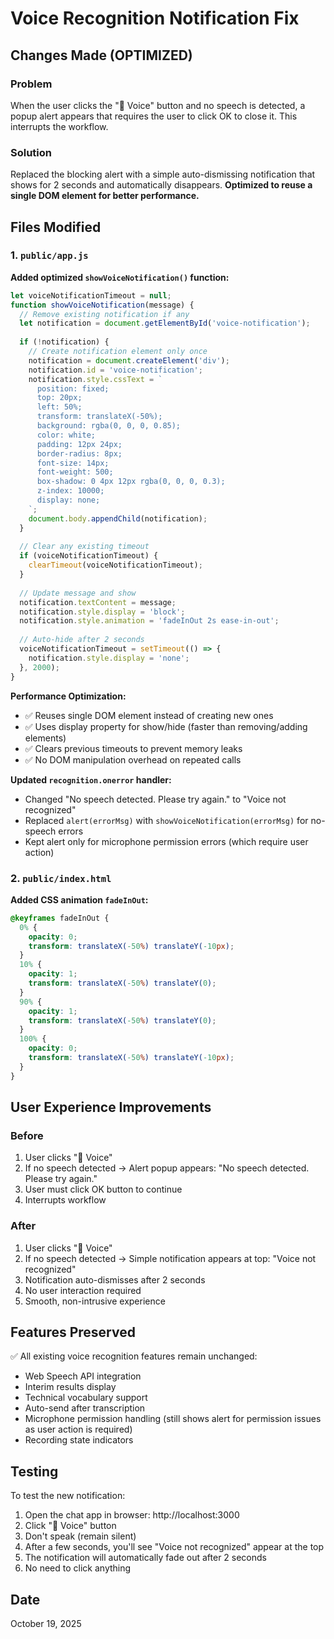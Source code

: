 # Voice Recognition Notification Fix

## Changes Made (OPTIMIZED)

### Problem
When the user clicks the "🎤 Voice" button and no speech is detected, a popup alert appears that requires the user to click OK to close it. This interrupts the workflow.

### Solution
Replaced the blocking alert with a simple auto-dismissing notification that shows for 2 seconds and automatically disappears. **Optimized to reuse a single DOM element for better performance.**

## Files Modified

### 1. `public/app.js`

**Added optimized `showVoiceNotification()` function:**
```javascript
let voiceNotificationTimeout = null;
function showVoiceNotification(message) {
  // Remove existing notification if any
  let notification = document.getElementById('voice-notification');
  
  if (!notification) {
    // Create notification element only once
    notification = document.createElement('div');
    notification.id = 'voice-notification';
    notification.style.cssText = `
      position: fixed;
      top: 20px;
      left: 50%;
      transform: translateX(-50%);
      background: rgba(0, 0, 0, 0.85);
      color: white;
      padding: 12px 24px;
      border-radius: 8px;
      font-size: 14px;
      font-weight: 500;
      box-shadow: 0 4px 12px rgba(0, 0, 0, 0.3);
      z-index: 10000;
      display: none;
    `;
    document.body.appendChild(notification);
  }
  
  // Clear any existing timeout
  if (voiceNotificationTimeout) {
    clearTimeout(voiceNotificationTimeout);
  }
  
  // Update message and show
  notification.textContent = message;
  notification.style.display = 'block';
  notification.style.animation = 'fadeInOut 2s ease-in-out';
  
  // Auto-hide after 2 seconds
  voiceNotificationTimeout = setTimeout(() => {
    notification.style.display = 'none';
  }, 2000);
}
```

**Performance Optimization:**
- ✅ Reuses single DOM element instead of creating new ones
- ✅ Uses display property for show/hide (faster than removing/adding elements)
- ✅ Clears previous timeouts to prevent memory leaks
- ✅ No DOM manipulation overhead on repeated calls

**Updated `recognition.onerror` handler:**
- Changed "No speech detected. Please try again." to "Voice not recognized"
- Replaced `alert(errorMsg)` with `showVoiceNotification(errorMsg)` for no-speech errors
- Kept alert only for microphone permission errors (which require user action)

### 2. `public/index.html`

**Added CSS animation `fadeInOut`:**
```css
@keyframes fadeInOut {
  0% {
    opacity: 0;
    transform: translateX(-50%) translateY(-10px);
  }
  10% {
    opacity: 1;
    transform: translateX(-50%) translateY(0);
  }
  90% {
    opacity: 1;
    transform: translateX(-50%) translateY(0);
  }
  100% {
    opacity: 0;
    transform: translateX(-50%) translateY(-10px);
  }
}
```

## User Experience Improvements

### Before
1. User clicks "🎤 Voice"
2. If no speech detected → Alert popup appears: "No speech detected. Please try again."
3. User must click OK button to continue
4. Interrupts workflow

### After
1. User clicks "🎤 Voice"
2. If no speech detected → Simple notification appears at top: "Voice not recognized"
3. Notification auto-dismisses after 2 seconds
4. No user interaction required
5. Smooth, non-intrusive experience

## Features Preserved

✅ All existing voice recognition features remain unchanged:
- Web Speech API integration
- Interim results display
- Technical vocabulary support
- Auto-send after transcription
- Microphone permission handling (still shows alert for permission issues as user action is required)
- Recording state indicators

## Testing

To test the new notification:
1. Open the chat app in browser: http://localhost:3000
2. Click "🎤 Voice" button
3. Don't speak (remain silent)
4. After a few seconds, you'll see "Voice not recognized" appear at the top
5. The notification will automatically fade out after 2 seconds
6. No need to click anything

## Date
October 19, 2025
